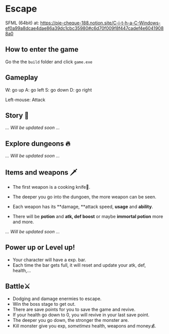 # Escape

SFML (64bit) at: https://pie-cheque-188.notion.site/C-i-t-h-a-C-Windows-ef0a99a8dcae4dae86a39dc1cbc35980#c6d70f009f8f447cadef4e60419088a0

## How to enter the game
Go the the `build` folder and click `game.exe`

## Gameplay 

W: go up
A: go left
S: go down
D: go right

Left-mouse: Attack

## Story 🧾

*... Will be updated soon ...*

## Explore dungeons 🔥

*... Will be updated soon ...*

## Items and weapons 🗡

- The first weapon is a cooking knife🔪.
- The deeper you go into the dungoen, the more weapon can be seen.
- Each weapon has its **damage, **attack speed, **usage** and **ability**. 

- There will be **potion** and **atk, def boost** or maybe **immortal potion** more and more.

*... Will be updated soon ...*

## Power up or Level up!

- Your character will have a exp. bar.
- Each time the bar gets full, it will reset and update your atk, def, health,...

## Battle⚔

- Dodging and damage enermies to escape.
- Win the boss stage to get out.
- There are save points for you to save the game and revive.
- If your health go down to 0, you will revive in your last save point.
- The deeper you go down, the stronger the monster are.
- Kill monster give you exp, *sometimes* health, weapons and money💰. 
